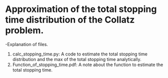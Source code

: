 # Approximation of the total stopping time distribution of the Collatz problem.
-Explanation of files.
1. calc_stopping_time.py: A code to estimate the total stopping time distribution and the max of the total stopping time analytically.
2. Function_of_stopping_time.pdf: A note about the function to estimate the total stopping time.
